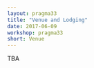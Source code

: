```yaml
---
layout: pragma33
title: "Venue and Lodging"
date: 2017-06-09
workshop: pragma33
short: Venue
---
```


TBA
